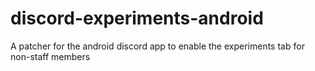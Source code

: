 # discord-experiments-android
A patcher for the android discord app to enable the experiments tab for non-staff members

